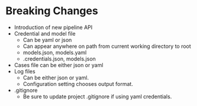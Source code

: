 # Breaking Changes

* Introduction of new pipeline API
* Credential and model file
  * Can be yaml or json
  * Can appear anywhere on path from current working directory to root
  * models.json, models.yaml
  * .credentials.json, models.json
* Cases file can be either json or yaml
* Log files
  * Can be either json or yaml.
  * Configuration setting chooses output format.
* .gitignore
  * Be sure to update project .gitignore if using yaml credentials.
  